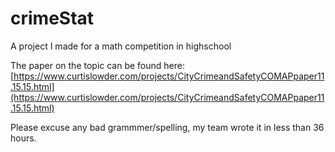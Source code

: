 # crimeStat
A project I made for a math competition in highschool

The paper on the topic can be found here:
[https://www.curtislowder.com/projects/CityCrimeandSafetyCOMAPpaper11.15.15.html](https://www.curtislowder.com/projects/CityCrimeandSafetyCOMAPpaper11.15.15.html)

Please excuse any bad grammmer/spelling, my team wrote it in less than 36 hours.
